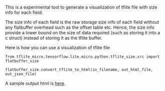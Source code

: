 This is a experimental tool to generate a visualization of tflite file with size info for
each field. 

The size info of each field is the raw storage size info of each field without
any flatbuffer overhead such as the offset table etc. Hence, the size info
provide a lower bound on the size of data required (such as storing it into a c
struct) instead of storing it as the tflite buffer. 

Here is how you can use a visualization of tflite file

```
from tflite_micro.tensorflow.lite.micro.python.tflite_size.src import flatbuffer_size

flatbuffer_size.convert_tflite_to_html(in_filename, out_html_file, out_json_file)
```

A sample output html is [here](./tests/gold_simple_add_model.json.html).

